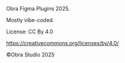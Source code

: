 Obra Figma Plugins 2025.

Mostly vibe-coded.

License: CC By 4.0 

https://creativecommons.org/licenses/by/4.0/

©Obra Studio 2025